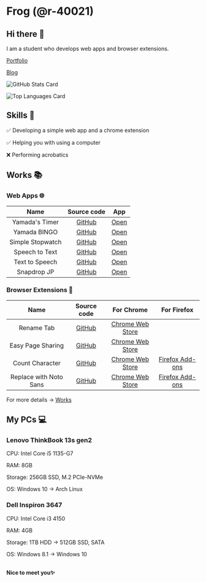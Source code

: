 # Frog (@r-40021)
## Hi there 👋
I am a student who develops web apps and browser extensions.

[Portfolio](https://r-40021.github.io/)

[Blog](https://r-40021.github.io/blog)

![GitHub Stats Card](https://github-readme-stats.vercel.app/api?username=r-40021&count_private=true&theme=react)

![Top Languages Card](https://github-readme-stats.vercel.app/api/top-langs/?username=r-40021&count_private=true&theme=react)

## Skills 💪
✅ Developing a simple web app and a chrome extension

✅ Helping you with using a computer

❌ Performing acrobatics

## Works 📚

### Web Apps 🌐
| Name | Source code | App |
| :----: | :----: | :----: |
| Yamada's Timer | [GitHub](https://github.com/r-40021/countdown-timer) | [Open](https://r-40021.github.io/countdown-timer/) |
| Yamada BINGO | [GitHub](https://github.com/r-40021/bingo) | [Open](https://r-40021.github.io/bingo/) |
| Simple Stopwatch | [GitHub](https://github.com/r-40021/stopwatch) | [Open](https://r-40021.github.io/stopwatch/) |
| Speech to Text | [GitHub](https://github.com/r-40021/web-speech-api) | [Open](https://web-transcription.netlify.app/) |
| Text to Speech | [GitHub](https://github.com/r-40021/read-text) | [Open](https://r-40021.github.io/read-text/) |
| Snapdrop JP | [GitHub](https://github.com/r-40021/snapdrop-jp) | [Open](https://snap-jp.herokuapp.com/) |

### Browser Extensions 🦊
| Name | Source code | For Chrome | For Firefox |
| :------: | :----------: | :----------------: | :------------------: |
| Rename Tab | [GitHub](https://github.com/r-40021/rename_tab) | [Chrome Web Store](https://chrome.google.com/webstore/detail/nbpkdabdmbefnemcjehinaeklgmngdoo) | |
| Easy Page Sharing | [GitHub](https://github.com/r-40021/copy_title-URL) | [Chrome Web Store](https://chrome.google.com/webstore/detail/eoccdpbaigkllhflcgidhpcedgmlckkp) | |
| Count Character | [GitHub](https://github.com/r-40021/count-character) | [Chrome Web Store](https://chrome.google.com/webstore/detail/bhfihcmmnnagikobmgakbjliddjmfgmd) | [Firefox Add-ons](https://addons.mozilla.org/ja/firefox/addon/count-character/) |
| Replace with Noto Sans | [GitHub](https://github.com/r-40021/replace-font) | [Chrome Web Store](https://chrome.google.com/webstore/detail/oecglhldbofcklanmhckefiflhfhabdd) | [Firefox Add-ons](https://addons.mozilla.org/ja/firefox/addon/replace-with-noto/) |

For more details -> [Works](https://r-40021.github.io/works)

## My PCs 💻
### Lenovo ThinkBook 13s gen2
CPU: Intel Core i5 1135-G7

RAM: 8GB

Storage: 256GB SSD, M.2 PCIe-NVMe

OS: Windows 10 -> Arch Linux

### Dell Inspiron 3647
CPU: Intel Core i3 4150

RAM: 4GB

Storage: 1TB HDD -> 512GB SSD, SATA

OS: Windows 8.1 -> Windows 10

<br>**Nice to meet you✨**
